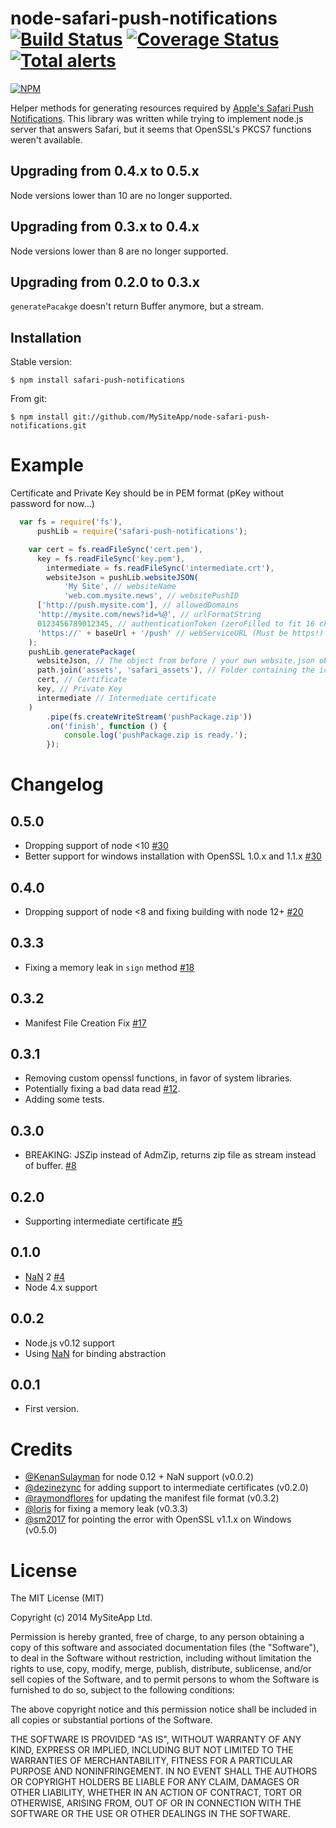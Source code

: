 node-safari-push-notifications [![Build Status](https://travis-ci.org/MySiteApp/node-safari-push-notifications.svg?branch=master)](https://travis-ci.org/MySiteApp/node-safari-push-notifications) [![Coverage Status](https://coveralls.io/repos/github/MySiteApp/node-safari-push-notifications/badge.svg?branch=master)](https://coveralls.io/github/MySiteApp/node-safari-push-notifications?branch=master) [![Total alerts](https://img.shields.io/lgtm/alerts/g/MySiteApp/node-safari-push-notifications.svg?logo=lgtm&logoWidth=18)](https://lgtm.com/projects/g/MySiteApp/node-safari-push-notifications/alerts/)
==============================

[![NPM](https://nodei.co/npm/safari-push-notifications.png)](https://nodei.co/npm/safari-push-notifications/)

Helper methods for generating resources required by [Apple's Safari Push Notifications](http://apple.co/1rAeIvg).
This library was written while trying to implement node.js server that answers Safari, but it seems that OpenSSL's PKCS7 functions weren't available.

## Upgrading from 0.4.x to 0.5.x

Node versions lower than 10 are no longer supported.

## Upgrading from 0.3.x to 0.4.x

Node versions lower than 8 are no longer supported.

## Upgrading from 0.2.0 to 0.3.x

`generatePacakge` doesn't return Buffer anymore, but a stream.

## Installation

Stable version:

	$ npm install safari-push-notifications

From git:

	$ npm install git://github.com/MySiteApp/node-safari-push-notifications.git

# Example
Certificate and Private Key should be in PEM format (pKey without password for now...)

```javascript
  var fs = require('fs'),
	  pushLib = require('safari-push-notifications');

	var cert = fs.readFileSync('cert.pem'),
	  key = fs.readFileSync('key.pem'),
		intermediate = fs.readFileSync('intermediate.crt'),
		websiteJson = pushLib.websiteJSON(
			'My Site', // websiteName
			'web.com.mysite.news', // websitePushID
      ['http://push.mysite.com'], // allowedDomains
      'http://mysite.com/news?id=%@', // urlFormatString
      0123456789012345, // authenticationToken (zeroFilled to fit 16 chars)
      'https://' + baseUrl + '/push' // webServiceURL (Must be https!)
    );
    pushLib.generatePackage(
      websiteJson, // The object from before / your own website.json object
      path.join('assets', 'safari_assets'), // Folder containing the iconset
      cert, // Certificate
      key, // Private Key
      intermediate // Intermediate certificate
    )
		.pipe(fs.createWriteStream('pushPackage.zip'))
		.on('finish', function () {
			console.log('pushPackage.zip is ready.');
		});
```

# Changelog

## 0.5.0
- Dropping support of node <10 [#30](https://github.com/MySiteApp/node-safari-push-notifications/pull/30)
- Better support for windows installation with OpenSSL 1.0.x and 1.1.x [#30](https://github.com/MySiteApp/node-safari-push-notifications/pull/30)

## 0.4.0
- Dropping support of node <8 and fixing building with node 12+ [#20](https://github.com/MySiteApp/node-safari-push-notifications/pull/20)

## 0.3.3
- Fixing a memory leak in `sign` method [#18](https://github.com/MySiteApp/node-safari-push-notifications/pull/18)

## 0.3.2
- Manifest File Creation Fix [#17](https://github.com/MySiteApp/node-safari-push-notifications/pull/17)

## 0.3.1
- Removing custom openssl functions, in favor of system libraries.
- Potentially fixing a bad data read [#12](https://github.com/MySiteApp/node-safari-push-notifications/pull/12).
- Adding some tests.

## 0.3.0
- BREAKING: JSZip instead of AdmZip, returns zip file as stream instead of buffer. [#8](https://github.com/MySiteApp/node-safari-push-notifications/pull/8)

## 0.2.0
- Supporting intermediate certificate [#5](https://github.com/MySiteApp/node-safari-push-notifications/pull/5)

## 0.1.0
- [NaN](https://github.com/rvagg/nan) 2 [#4](https://github.com/MySiteApp/node-safari-push-notifications/pull/4)
- Node 4.x support

## 0.0.2
- Node.js v0.12 support
- Using [NaN](https://github.com/rvagg/nan) for binding abstraction

## 0.0.1
- First version.

# Credits
- [@KenanSulayman](https://github.com/KenanSulayman) for node 0.12 + NaN support (v0.0.2)
- [@dezinezync](https://github.com/dezinezync) for adding support to intermediate certificates (v0.2.0)
- [@raymondflores](https://github.com/raymondflores) for updating the manifest file format (v0.3.2)
- [@loris](https://github.com/loris) for fixing a memory leak (v0.3.3)
- [@sm2017](https://github.com/sm2017) for pointing the error with OpenSSL v1.1.x on Windows (v0.5.0)

# License

The MIT License (MIT)

Copyright (c) 2014 MySiteApp Ltd.

Permission is hereby granted, free of charge, to any person obtaining a copy of
this software and associated documentation files (the "Software"), to deal in
the Software without restriction, including without limitation the rights to
use, copy, modify, merge, publish, distribute, sublicense, and/or sell copies of
the Software, and to permit persons to whom the Software is furnished to do so,
subject to the following conditions:

The above copyright notice and this permission notice shall be included in all
copies or substantial portions of the Software.

THE SOFTWARE IS PROVIDED "AS IS", WITHOUT WARRANTY OF ANY KIND, EXPRESS OR
IMPLIED, INCLUDING BUT NOT LIMITED TO THE WARRANTIES OF MERCHANTABILITY, FITNESS
FOR A PARTICULAR PURPOSE AND NONINFRINGEMENT. IN NO EVENT SHALL THE AUTHORS OR
COPYRIGHT HOLDERS BE LIABLE FOR ANY CLAIM, DAMAGES OR OTHER LIABILITY, WHETHER
IN AN ACTION OF CONTRACT, TORT OR OTHERWISE, ARISING FROM, OUT OF OR IN
CONNECTION WITH THE SOFTWARE OR THE USE OR OTHER DEALINGS IN THE SOFTWARE.

